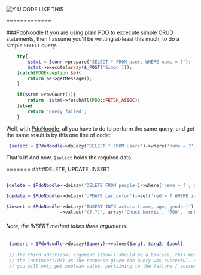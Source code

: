 ![Y U CODE LIKE THIS](http://i.imm.io/1hM9x.jpeg)

 
=============

###PdoNoodle
If you are using plain PDO to excecute simple CRUD statements, then I assume you'll be writting at-least this much, 
to do a simple `SELECT` query. 

```` php            
	try{
		$stmt = $conn->prepare('SELECT * FROM users WHERE name = ?');
		$stmt->execute(array($_POST['Simon']));
	}catch(PDOException $e){
		return $e->getMessage();
	}

	if($stmt->rowCount()){
		return  $stmt->fetchAll(PDO::FETCH_ASSOC); 
	}else{
		return 'Query failed';
	}
`````
 Well,  with [PdoNoodle](https://github.com/simon-eQ/PdoNoodle), all you have to do to perform the same query, and  get the same result is by this one line of code:

```` php     
 $select = $PdoNoodle->doLazy('SELECT * FROM users')->where('name = ?', $_POST['Simon']);
````
 That's it! And now, `$select` holds the required data.   
 
 
=======
####DELETE, UPDATE, INSERT
```` php   

$delete = $PdoNoodle->doLazy('DELETE FROM people')->where('name = ?', array('Hitler'));
````
```` php 
$update = $PdoNoodle->doLazy('UPDATE car_color')->set('red = ? WHERE id = ?', array('blue', 1));
````
```` php 
$insert = $PdoNoodle->doLazy('INSERT INTO actors (name, age, gender)')
                    ->values('(?,?)', array('Chuck Norris', '700', 'unknown'), true);
````
###### Note, the INSERT method takes three arguments: 

```` php 
 $insert = $PdoNoodle->doLazy($query)->values($arg1, $arg2, $bool)
 
 // The third additional argument ($bool) should be a boolean, this means if you set it to 'true' it will return 
 // the lastInsertId() as the response given the query was succesful. However, If set to 'false',
 // you will only get boolean value, pertaining to the failure / success of the query



